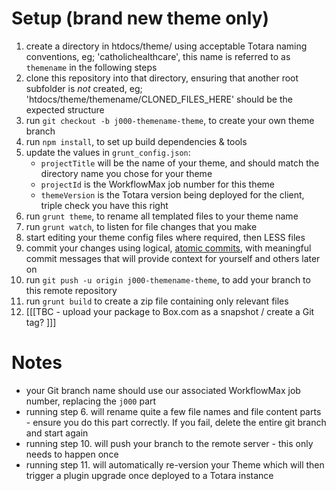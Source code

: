# Setup (brand new theme only)
 1. create a directory in htdocs/theme/ using acceptable Totara naming conventions, eg; 'catholichealthcare', this name is referred to as `themename` in the following steps
 2. clone this repository into that directory, ensuring that another root subfolder is *not* created, eg; 'htdocs/theme/themename/CLONED_FILES_HERE' should be the expected structure
 3. run `git checkout -b j000-themename-theme`, to create your own theme branch 
 4. run `npm install`, to set up build dependencies & tools
 5. update the values in `grunt_config.json`:
    - `projectTitle` will be the name of your theme, and should match the directory name you chose for your theme
    - `projectId` is the WorkflowMax job number for this theme
    - `themeVersion` is the Totara version being deployed for the client, triple check you have this right
 6. run `grunt theme`, to rename all templated files to your theme name
 7. run `grunt watch`, to listen for file changes that you make
 8. start editing your theme config files where required, then LESS files
 9. commit your changes using logical, [atomic commits](https://en.wikipedia.org/wiki/Atomic_commit), with meaningful commit messages that will provide context for yourself and others later on
 10. run `git push -u origin j000-themename-theme`, to add your branch to this remote repository
 11. run `grunt build` to create a zip file containing only relevant files
 12. [[[TBC - upload your package to Box.com as a snapshot / create a Git tag? ]]]

# Notes
 - your Git branch name should use our associated WorkflowMax job number, replacing the `j000` part
 - running step 6. will rename quite a few file names and file content parts - ensure you do this part correctly. If you fail, delete the entire git branch and start again
 - running step 10. will push your branch to the remote server - this only needs to happen once
 - running step 11. will automatically re-version your Theme which will then trigger a plugin upgrade once deployed to a Totara instance